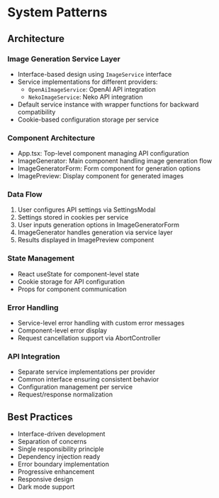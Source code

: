 # System Patterns

## Architecture

### Image Generation Service Layer
- Interface-based design using `ImageService` interface
- Service implementations for different providers:
  - `OpenAiImageService`: OpenAI API integration
  - `NekoImageService`: Neko API integration
- Default service instance with wrapper functions for backward compatibility
- Cookie-based configuration storage per service

### Component Architecture
- App.tsx: Top-level component managing API configuration
- ImageGenerator: Main component handling image generation flow
- ImageGeneratorForm: Form component for generation options
- ImagePreview: Display component for generated images

### Data Flow
1. User configures API settings via SettingsModal
2. Settings stored in cookies per service
3. User inputs generation options in ImageGeneratorForm
4. ImageGenerator handles generation via service layer
5. Results displayed in ImagePreview component

### State Management
- React useState for component-level state
- Cookie storage for API configuration
- Props for component communication

### Error Handling
- Service-level error handling with custom error messages
- Component-level error display
- Request cancellation support via AbortController

### API Integration
- Separate service implementations per provider
- Common interface ensuring consistent behavior
- Configuration management per service
- Request/response normalization

## Best Practices
- Interface-driven development
- Separation of concerns
- Single responsibility principle
- Dependency injection ready
- Error boundary implementation
- Progressive enhancement
- Responsive design
- Dark mode support